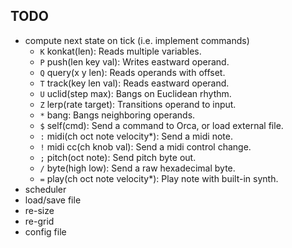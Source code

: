## TODO

* compute next state on tick (i.e. implement commands)
  - `K` konkat(len): Reads multiple variables.
  - `P` push(len key val): Writes eastward operand.
  - `Q` query(x y len): Reads operands with offset.
  - `T` track(key len val): Reads eastward operand.
  - `U` uclid(step max): Bangs on Euclidean rhythm.
  - `Z` lerp(rate target): Transitions operand to input.
  - `*` bang: Bangs neighboring operands.
  - `$` self(cmd): Send a command to Orca, or load external file.
  - `:` midi(ch oct note velocity*): Send a midi note.
  - `!` midi cc(ch knob val): Send a midi control change.
  - `;` pitch(oct note): Send pitch byte out.
  - `/` byte(high low): Send a raw hexadecimal byte.
  - `=` play(ch oct note velocity*): Play note with built-in synth.
* scheduler
* load/save file
* re-size
* re-grid
* config file
